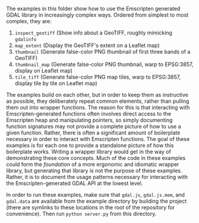 The examples in this folder show how to use the Emscripten generated GDAL library in increasingly
complex ways. Ordered from simplest to most complex, they are:

1. `inspect_geotiff` (Show info about a GeoTIFF, roughly mimicking `gdalinfo`
2. `map_extent` (Display the GeoTIFF's extent on a Leaflet map)
3. `thumbnail` (Generate false-color PNG thumbnail of first three bands of a GeoTIFF)
4. `thumbnail_map` (Generate false-color PNG thumbnail, warp to EPSG:3857, display on Leaflet map)
5. `tile_tiff` (Generate false-color PNG map tiles, warp to EPSG:3857, display tile by tile on Leaflet map)

The examples build on each other, but in order to keep them as instructive as possible, they
deliberately repeat common elements, rather than pulling them out into wrapper functions. The reason
for this is that interacting with Emscripten-generated functions often involves direct access to the
Emscripten heap and manipulating pointers, so simply documenting function signatures may not provide
a complete picture of how to use a given function. Rather, there is often a significant amount of
boilerplate necessary in order to interact with Emscripten functions. The goal of these examples is
for each one to provide a standalone picture of how this boilerplate works. Writing a wrapper
library would get in the way of demonstrating these core concepts. Much of the code in these
examples could form the _foundation_ of a more ergonomic and idiomatic wrapper library, but
generating that library is not the purpose of these examples. Rather, it is to document the usage
patterns necessary for interacting with the Emscripten-generated GDAL API at the lowest level.

In order to run these examples, make sure that `gdal.js`, `gdal.js.mem`, and `gdal.data` are
available from the example directory by building the project (there are symlinks to these locations
in the root of the repository for convenience). Then run `python server.py` from this directory.
